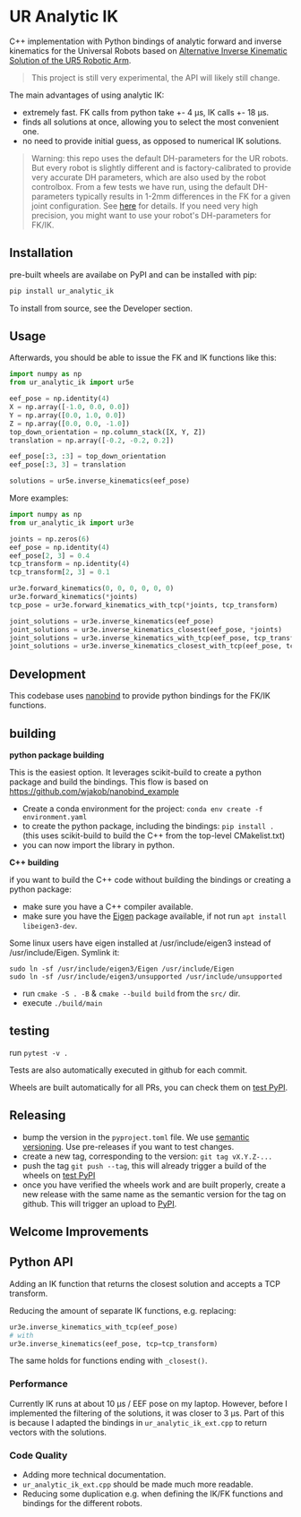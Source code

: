 UR Analytic IK
================
C++ implementation with Python bindings of analytic forward and inverse kinematics for the Universal Robots based on [Alternative Inverse Kinematic Solution of the UR5 Robotic Arm](https://link.springer.com/chapter/10.1007/978-3-030-90033-5_22).

> This project is still very experimental, the API will likely still change.


The main advantages of using analytic IK:
- extremely fast. FK calls from python take +- 4 µs, IK calls +- 18 µs. 
- finds all solutions at once, allowing you to select the most convenient one.
- no need to provide initial guess, as opposed to numerical IK solutions.


> Warning: this repo uses the default DH-parameters for the UR robots. But every robot is slightly different and is factory-calibrated to provide very accurate DH parameters, which are also used by the robot controlbox. From a few tests we have run, using the default DH-parameters typically results in 1-2mm differences in the FK for a given joint configuration. See [here](notebooks/compare_to_real_robot.ipynb) for details. If you need very high precision, you might want to use your robot's DH-parameters for FK/IK. 



Installation
------------

pre-built wheels are availabe on PyPI and can be installed with pip:

```bash
pip install ur_analytic_ik
```

To install from source, see the Developer section.

Usage
-----
Afterwards, you should be able to issue the FK and IK functions like this:

```python
import numpy as np
from ur_analytic_ik import ur5e

eef_pose = np.identity(4)
X = np.array([-1.0, 0.0, 0.0])
Y = np.array([0.0, 1.0, 0.0])
Z = np.array([0.0, 0.0, -1.0])
top_down_orientation = np.column_stack([X, Y, Z])
translation = np.array([-0.2, -0.2, 0.2])

eef_pose[:3, :3] = top_down_orientation
eef_pose[:3, 3] = translation

solutions = ur5e.inverse_kinematics(eef_pose)
```

More examples:
```python
import numpy as np
from ur_analytic_ik import ur3e

joints = np.zeros(6)
eef_pose = np.identity(4)
eef_pose[2, 3] = 0.4
tcp_transform = np.identity(4)
tcp_transform[2, 3] = 0.1

ur3e.forward_kinematics(0, 0, 0, 0, 0, 0)
ur3e.forward_kinematics(*joints)
tcp_pose = ur3e.forward_kinematics_with_tcp(*joints, tcp_transform)

joint_solutions = ur3e.inverse_kinematics(eef_pose)
joint_solutions = ur3e.inverse_kinematics_closest(eef_pose, *joints)
joint_solutions = ur3e.inverse_kinematics_with_tcp(eef_pose, tcp_transform)
joint_solutions = ur3e.inverse_kinematics_closest_with_tcp(eef_pose, tcp_transform, *joints)
```




Development
--------------------

This codebase uses [nanobind]() to provide python bindings for the FK/IK functions.

## building
**python package building** 

This is the easiest option. It leverages scikit-build to create a python package and build the bindings. This flow is based on https://github.com/wjakob/nanobind_example

- Create a conda environment for the project:  `conda env create -f environment.yaml` 
- to create the python package, including the bindings: `pip install .` (this uses scikit-build to build the C++ from the top-level CMakelist.txt)
- you can now import the library in python.


**C++ building**

if you want to build the C++ code without building the bindings or creating a python package:

- make sure you have a C++ compiler available.
- make sure you have the [Eigen]() package available, if not run `apt install libeigen3-dev`.

Some linux users have eigen installed at /usr/include/eigen3 instead of /usr/include/Eigen. Symlink it:
```
sudo ln -sf /usr/include/eigen3/Eigen /usr/include/Eigen
sudo ln -sf /usr/include/eigen3/unsupported /usr/include/unsupported
```
- run `cmake -S . -B` & `cmake --build build` from the `src/` dir. 
- execute `./build/main`


## testing

run `pytest -v .`

Tests are also automatically executed in github for each commit.

Wheels are built automatically for all PRs, you can check them on [test PyPI]().


## Releasing

- bump the version in the `pyproject.toml` file. We use [semantic versioning](). Use pre-releases if you want to test changes.
- create a new tag, corresponding to the version: `git tag vX.Y.Z-...` 
- push the tag `git push --tag`, this will already trigger a build of the wheels on [test PyPI](https://test.pypi.org/project/ur-analytic-ik/)
- once you have verified the wheels work and are built properly, create a new release with the same name as the semantic version for the tag on github. This will trigger an upload to [PyPI](https://pypi.org/project/ur-analytic-ik/).



Welcome Improvements
--------------------

## Python API
Adding an IK function that returns the closest solution and accepts a TCP transform.

Reducing the amount of separate IK functions, e.g. replacing:
```python
ur3e.inverse_kinematics_with_tcp(eef_pose)
# with
ur3e.inverse_kinematics(eef_pose, tcp=tcp_transform)
```
The same holds for functions ending with `_closest()`.

### Performance
Currently IK runs at about 10 μs / EEF pose on my laptop.
However, before I implemented the filtering of the solutions, it was closer to 3 μs.
Part of this is because I adapted the bindings in `ur_analytic_ik_ext.cpp` to return vectors with the solutions.

### Code Quality
* Adding more technical documentation.
* `ur_analytic_ik_ext.cpp` should be made much more readable.
* Reducing some duplication e.g. when defining the IK/FK functions and bindings for the different robots.
